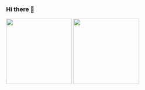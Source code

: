 ### Hi there 👋

<img height="180em" src="https://github-readme-stats.vercel.app/api?username=hortelao&show_icons=true&theme=dracula&include_all_commits=true"/>
  <img height="180em" src="https://github-readme-stats-sigma-five.vercel.app/api/top-langs/?username=MiguelCardoso19&layout=compact&langs_count=7&theme=dracula"/>
